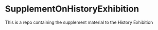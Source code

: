 # SupplementOnHistoryExhibition
This is a repo containing the supplement material to the History Exhibition
